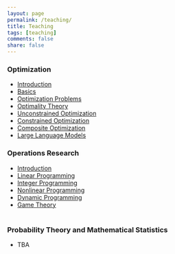 ```yaml
---
layout: page
permalink: /teaching/
title: Teaching
tags: [teaching]
comments: false
share: false
---
```




### Optimization

- <a href="../teaching/现代优化方法/最优化简介.pdf" class="textlink" target="_blank"> Introduction </a> <br>
- <a href="../teaching/现代优化方法/基础知识.pdf" class="textlink" target="_blank"> Basics </a> <br>
- <a href="../teaching/现代优化方法/典型优化问题.pdf" class="textlink" target="_blank"> Optimization Problems </a> <br>
- <a href="../teaching/现代优化方法/最优性理论.pdf" class="textlink" target="_blank"> Optimality Theory </a> <br>
- <a href="../teaching/现代优化方法/无约束优化算法.pdf" class="textlink" target="_blank"> Unconstrained Optimization </a> <br>
- <a href="../teaching/现代优化方法/约束优化算法pdf" class="textlink" target="_blank"> Constrained Optimization </a> <br>
- <a href="../teaching/现代优化方法/复合优化算法.pdf" class="textlink" target="_blank"> Composite Optimization </a> <br>
- <a href="../teaching/现代优化方法/大语言模型.pdf" class="textlink" target="_blank"> Large Language Models </a> <br>


### Operations Research 

- <a href="../teaching/运筹学/引言.pdf" class="textlink" target="_blank">Introduction </a> <br>
- <a href="../teaching/运筹学/线性规划.pdf" class="textlink" target="_blank">Linear Programming </a> <br>
- <a href="../teaching/运筹学/整数规划.pdf" class="textlink" target="_blank">Integer Programming </a> <br>
- <a href="../teaching/运筹学/非线性规划.pdf" class="textlink" target="_blank">Nonlinear Programming </a> <br>
- <a href="../teaching/运筹学/动态规划.pdf" class="textlink" target="_blank">Dynamic Programming </a><br>
- <a href="../teaching/运筹学/对策论.pdf" class="textlink" target="_blank">Game Theory </a><br><br>


### Probability Theory and Mathematical Statistics
- TBA
